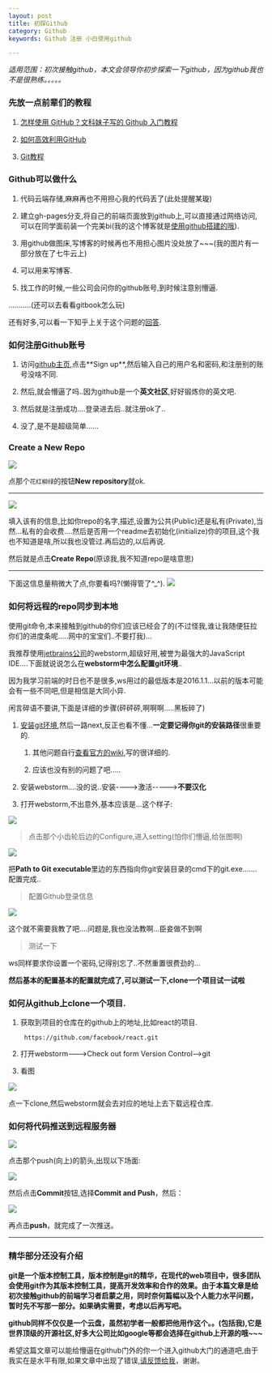 ```yaml
---
layout: post
title: 初探Github
category: Github
keywords: Github 注册 小白使用github 

---
```


*适用范围：初次接触github，本文会领导你初步探索一下github，因为github我也不是很熟练。。。。。*

### 先放一点前辈们的教程

1. [怎样使用 GitHub？文科妹子写的 Github 入门教程](https://gold.xitu.io/entry/56e638591ea49300550885cc "教程十分基础，妹子很风趣，很好玩的哦")

2. [如何高效利用GitHub](http://www.yangzhiping.com/tech/github.html "上文中的妹纸同样也推荐了")

3. [Git教程](http://www.liaoxuefeng.com/wiki/0013739516305929606dd18361248578c67b8067c8c017b000 "廖雪峰大牛的git教程哦,暂时可以先不看")

### Github可以做什么

1. 代码云端存储,麻麻再也不用担心我的代码丢了(此处提醒某璇)

2. 建立gh-pages分支,将自己的前端页面放到github上,可以直接通过网络访问,可以在同学面前装一个完美bi(我的这个博客就是[使用github搭建的哦](http://www.ruanyifeng.com/blog/2012/08/blogging_with_jekyll.html "最基本的jeklly用法")).

3. 用github做图床,写博客的时候再也不用担心图片没处放了~~~(我的图片有一部分放在了七牛云上)

4. 可以用来写博客.

5. 找工作的时候,一些公司会问你的github账号,到时候注意别懵逼.

...........(还可以去看看gitbook怎么玩)

还有好多,可以看一下知乎上关于这个问题的[回答](https://www.zhihu.com/question/19771598 "github可以做什么").

### 如何注册Github账号

1. 访问[github主页]("https://github.com"),点击**Sign up**,然后输入自己的用户名和密码,和注册别的账号没啥不同.


2. 然后,就会懵逼了吗..因为github是一个**英文社区**,好好锻炼你的英文吧.



3. 然后就是注册成功....登录进去后..就注册ok了..


4. 没了,是不是超级简单......

### Create a New Repo


![](http://i.imgur.com/eGLfSsk.png)

点那个`花红柳绿`的按钮**New repository**就ok.


----------

![](http://i.imgur.com/h7lKzqk.png)

填入该有的信息,比如你repo的名字,描述,设置为公共(Public)还是私有(Private),当然...私有的会收费....然后是否用一个readme去初始化(initialize)你的项目,这个我也不知道是啥,所以我也没管过.再后边的,以后再说.

然后就是点击**Create Repo**(原谅我,我不知道repo是啥意思)

----------

下面这信息量稍微大了点,你要看吗?(懒得管了^_^).
![](http://i.imgur.com/BVAxkRv.png)



### 如何将远程的repo同步到本地

使用git命令,本来接触到github的你们应该已经会了的(不过怪我,谁让我随便狂拉你们的进度条呢.....网中的宝宝们..不要打我)...

我推荐使用[jetbrains公司](www.jetbrains.com "裂墙推荐,不过pojie方法,自己找")的webstorm,超级好用,被誉为最强大的JavaScript IDE....下面就说说怎么在**webstorm中怎么配置git环境**..

因为我学习前端的时日也不是很多,ws用过的最低版本是2016.1.1...以前的版本可能会有一些不同吧,但是相信是大同小异.

闲言碎语不要讲,下面是详细的步骤(砰砰砰,啊啊啊.....黑板碎了)

1. [安装git环境](https://git-scm.com/download/win "windows"),然后一路next,反正也看不懂...**一定要记得你git的安装路径**很重要的.

	1. 其他问题自行[查看官方的wiki](https://git-scm.com/book/zh/v2/%E8%B5%B7%E6%AD%A5-%E5%AE%89%E8%A3%85-Git),写的很详细的.

	2. 应该也没有别的问题了吧.....

2. 安装webstorm....没的说..安装---->激活----->**不要汉化**

3. 打开webstorm,不出意外,基本应该是...这个样子:

![](http://i.imgur.com/aRKQzwg.png) 

>点击那个小齿轮后边的Configure,进入setting(怕你们懵逼,给张图啊)

![](http://i.imgur.com/yzDz3vY.png)

把**Path to Git executable**里边的东西指向你git安装目录的cmd下的git.exe.......配置完成..

>配置Github登录信息

![](http://i.imgur.com/uV1w1Up.png)

这个就不需要我教了吧....问题是,我也没法教啊...臣妾做不到啊

>测试一下

ws同样要求你设置一个密码,记得别忘了..不然重置很费劲的...

**然后基本的配置基本的配置就完成了,可以测试一下,clone一个项目试一试啦**

### 如何从github上clone一个项目.

1. 获取到项目的仓库在的github上的地址,比如react的项目.

		https://github.com/facebook/react.git

2. 打开webstorm--->Check out form Version Control-->git

3. 看图

![](http://i.imgur.com/3KZ9o6u.png)

点一下clone,然后webstorm就会去对应的地址上去下载远程仓库.

### 如何将代码推送到远程服务器

![](http://i.imgur.com/iAH22eX.png)

点击那个push(向上)的箭头,出现以下场面:

![](http://i.imgur.com/VGPdC10.png)

然后点击**Commit**按钮,选择**Commit and Push**，然后：

![](http://i.imgur.com/sHs6wUi.png)

再点击**push**，就完成了一次推送。

----------


### 精华部分还没有介绍

**git是一个版本控制工具，版本控制是git的精华，在现代的web项目中，很多团队会使用git作为其版本控制工具，提高开发效率和合作的效果。由于本篇文章是给初次接触github的前端学习者启蒙之用，同时奈何篇幅以及个人能力水平问题，暂时先不写那一部分。如果确实需要，考虑以后再写吧。**

**github同样不仅仅是一个云盘，虽然初学者一般都把他用作这个。。(包括我),它是世界顶级的开源社区,好多大公司比如google等都会选择在github上开源的哦~~~**



希望这篇文章可以能给懵逼在github门外的你一个进入github大门的通道吧,由于我实在是水平有限,如果文章中出现了错误,[请反馈给我](https://github.com/Raoul1996/raoul1996.github.io/issues)，谢谢。
